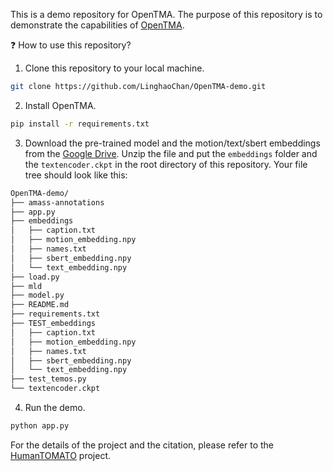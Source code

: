 This is a demo repository for OpenTMA. The purpose of this repository is to demonstrate the capabilities of [OpenTMA](https://github.com/LinghaoChan/OpenTMA). 

❓ How to use this repository?

1. Clone this repository to your local machine.

```bash
git clone https://github.com/LinghaoChan/OpenTMA-demo.git
```

2. Install OpenTMA.

```bash
pip install -r requirements.txt
```

3. Download the pre-trained model and the motion/text/sbert embeddings from the [Google Drive](https://drive.google.com/file/d/1LHvonwW8JWKpcwj3SyF0cA83wIIBNX_m/view?usp=sharing). Unzip the file and put the `embeddings` folder and the `textencoder.ckpt` in the root directory of this repository. Your file tree should look like this:

```bash
OpenTMA-demo/
├── amass-annotations
├── app.py
├── embeddings
│   ├── caption.txt
│   ├── motion_embedding.npy
│   ├── names.txt
│   ├── sbert_embedding.npy
│   └── text_embedding.npy
├── load.py
├── mld
├── model.py
├── README.md
├── requirements.txt
├── TEST_embeddings
│   ├── caption.txt
│   ├── motion_embedding.npy
│   ├── names.txt
│   ├── sbert_embedding.npy
│   └── text_embedding.npy
├── test_temos.py
└── textencoder.ckpt
```

4. Run the demo.
```bash
python app.py
```

For the details of the project and the citation, please refer to the [HumanTOMATO](https://github.com/IDEA-Research/HumanTOMATO) project.
